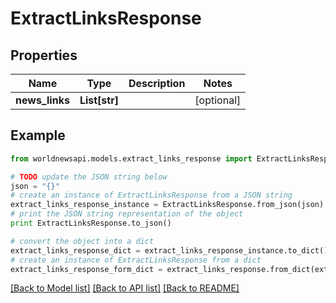# ExtractLinksResponse


## Properties

Name | Type | Description | Notes
------------ | ------------- | ------------- | -------------
**news_links** | **List[str]** |  | [optional] 

## Example

```python
from worldnewsapi.models.extract_links_response import ExtractLinksResponse

# TODO update the JSON string below
json = "{}"
# create an instance of ExtractLinksResponse from a JSON string
extract_links_response_instance = ExtractLinksResponse.from_json(json)
# print the JSON string representation of the object
print ExtractLinksResponse.to_json()

# convert the object into a dict
extract_links_response_dict = extract_links_response_instance.to_dict()
# create an instance of ExtractLinksResponse from a dict
extract_links_response_form_dict = extract_links_response.from_dict(extract_links_response_dict)
```
[[Back to Model list]](../README.md#documentation-for-models) [[Back to API list]](../README.md#documentation-for-api-endpoints) [[Back to README]](../README.md)


